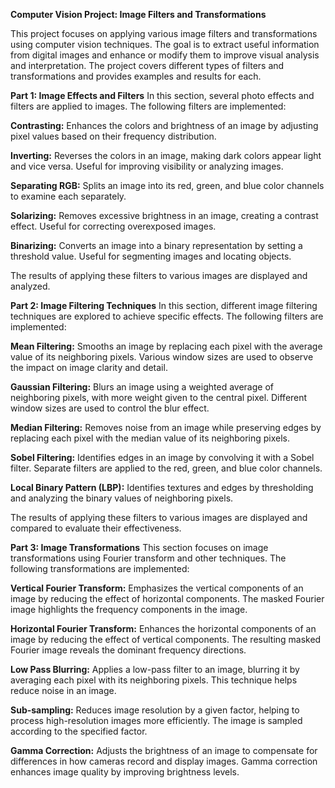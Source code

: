 **Computer Vision Project: Image Filters and Transformations**

This project focuses on applying various image filters and transformations using computer vision techniques. The goal is to extract useful information from digital images and enhance or modify them to improve visual analysis and interpretation. The project covers different types of filters and transformations and provides examples and results for each.

**Part 1: Image Effects and Filters**
In this section, several photo effects and filters are applied to images. The following filters are implemented:

**Contrasting:** Enhances the colors and brightness of an image by adjusting pixel values based on their frequency distribution.

**Inverting:** Reverses the colors in an image, making dark colors appear light and vice versa. Useful for improving visibility or analyzing images.

**Separating RGB:** Splits an image into its red, green, and blue color channels to examine each separately.

**Solarizing:** Removes excessive brightness in an image, creating a contrast effect. Useful for correcting overexposed images.

**Binarizing:** Converts an image into a binary representation by setting a threshold value. Useful for segmenting images and locating objects.

The results of applying these filters to various images are displayed and analyzed.

**Part 2: Image Filtering Techniques**
In this section, different image filtering techniques are explored to achieve specific effects. The following filters are implemented:

**Mean Filtering:** Smooths an image by replacing each pixel with the average value of its neighboring pixels. Various window sizes are used to observe the impact on image clarity and detail.

**Gaussian Filtering:** Blurs an image using a weighted average of neighboring pixels, with more weight given to the central pixel. Different window sizes are used to control the blur effect.

**Median Filtering:** Removes noise from an image while preserving edges by replacing each pixel with the median value of its neighboring pixels.

**Sobel Filtering:** Identifies edges in an image by convolving it with a Sobel filter. Separate filters are applied to the red, green, and blue color channels.

**Local Binary Pattern (LBP):** Identifies textures and edges by thresholding and analyzing the binary values of neighboring pixels.

The results of applying these filters to various images are displayed and compared to evaluate their effectiveness.

**Part 3: Image Transformations**
This section focuses on image transformations using Fourier transform and other techniques. The following transformations are implemented:

**Vertical Fourier Transform:** Emphasizes the vertical components of an image by reducing the effect of horizontal components. The masked Fourier image highlights the frequency components in the image.

**Horizontal Fourier Transform:** Enhances the horizontal components of an image by reducing the effect of vertical components. The resulting masked Fourier image reveals the dominant frequency directions.

**Low Pass Blurring:** Applies a low-pass filter to an image, blurring it by averaging each pixel with its neighboring pixels. This technique helps reduce noise in an image.

**Sub-sampling:** Reduces image resolution by a given factor, helping to process high-resolution images more efficiently. The image is sampled according to the specified factor.

**Gamma Correction:** Adjusts the brightness of an image to compensate for differences in how cameras record and display images. Gamma correction enhances image quality by improving brightness levels.




